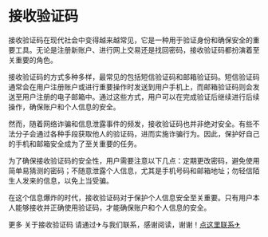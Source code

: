 # 接收验证码

接收验证码在现代社会中变得越来越常见，它是一种用于验证身份和确保安全的重要工具。无论是注册新账户、进行网上交易还是找回密码，接收验证码都扮演着至关重要的角色。

接收验证码的方式多种多样，最常见的包括短信验证码和邮箱验证码。短信验证码通常会在用户注册账户或进行重要操作时发送到用户手机上，而邮箱验证码则会发送至用户注册的电子邮箱中。通过这些方式，用户可以在完成验证后继续进行后续操作，确保账户和个人信息的安全。

然而，随着网络诈骗和信息泄露事件的频发，接收验证码也并非绝对安全。有些不法分子会通过各种手段获取他人的验证码，进而实施诈骗行为。因此，保护好自己的手机和邮箱安全成为了至关重要的任务。

为了确保接收验证码的安全性，用户需要注意以下几点：定期更改密码，避免使用简单易猜测的密码；不随意泄露个人信息，尤其是手机号码和邮箱地址；勿轻信陌生人发来的信息，以免上当受骗。

在这个信息爆炸的时代，接收验证码对于保护个人信息安全至关重要。只有用户本人能够接收并正确使用验证码，才能确保账户和个人信息的安全。

更多 关于接收验证码 请通过✈与我们联系，感谢阅读，谢谢！[点这里联系✈](https://bbs.k02.cc)